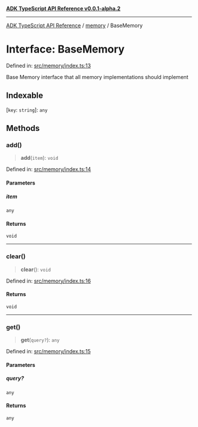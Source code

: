 [**ADK TypeScript API Reference v0.0.1-alpha.2**](../../README.md)

***

[ADK TypeScript API Reference](../../modules.md) / [memory](../README.md) / BaseMemory

# Interface: BaseMemory

Defined in: [src/memory/index.ts:13](https://github.com/njraladdin/adk-typescript/blob/main/src/memory/index.ts#L13)

Base Memory interface that all memory implementations should implement

## Indexable

\[`key`: `string`\]: `any`

## Methods

### add()

> **add**(`item`): `void`

Defined in: [src/memory/index.ts:14](https://github.com/njraladdin/adk-typescript/blob/main/src/memory/index.ts#L14)

#### Parameters

##### item

`any`

#### Returns

`void`

***

### clear()

> **clear**(): `void`

Defined in: [src/memory/index.ts:16](https://github.com/njraladdin/adk-typescript/blob/main/src/memory/index.ts#L16)

#### Returns

`void`

***

### get()

> **get**(`query?`): `any`

Defined in: [src/memory/index.ts:15](https://github.com/njraladdin/adk-typescript/blob/main/src/memory/index.ts#L15)

#### Parameters

##### query?

`any`

#### Returns

`any`
